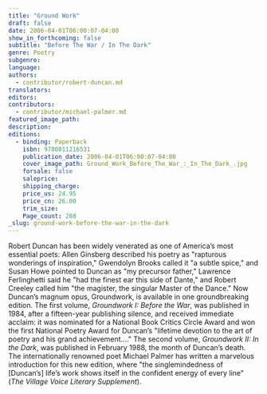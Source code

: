 ```yaml
---
title: "Ground Work"
draft: false
date: 2006-04-01T06:00:07-04:00
show_in_forthcoming: false
subtitle: "Before The War / In The Dark"
genre: Poetry
subgenre:
language:
authors:
  - contributor/robert-duncan.md
translators:
editors:
contributors:
  - contributor/michael-palmer.md
featured_image_path:
description:
editions:
  - binding: Paperback
    isbn: 9780811216531
    publication_date: 2006-04-01T06:00:07-04:00
    cover_image_path: Ground_Work_Before_The_War_:_In_The_Dark_.jpg
    forsale: false
    saleprice:
    shipping_charge:
    price_us: 24.95
    price_cn: 26.00
    trim_size:
    Page_count: 288
_slug: ground-work-before-the-war-in-the-dark
---
```


Robert Duncan has been widely venerated as one of America’s most essential poets: Allen Ginsberg described his poetry as "rapturous wonderings of inspiration," Gwendolyn Brooks called it "a subtle spice," and Susan Howe pointed to Duncan as "my precursor father," Lawrence Ferlinghetti said he "had the finest ear this side of Dante," and Robert Creeley called him "the magister, the singular Master of the Dance." Now Duncan’s magnum opus, Groundwork, is available in one groundbreaking edition. The first volume, _Groundwork I: Before the War_, was published in 1984, after a fifteen-year publishing silence, and received immediate acclaim: it was nominated for a National Book Critics Circle Award and won the first National Poetry Award for Duncan’s "lifetime devotion to the art of poetry and his grand achievement...." The second volume, _Groundwork II: In the Dark_, was published in February 1988, the month of Duncan’s death. The internationally renowned poet Michael Palmer has written a marvelous introduction for this new edition, where "the singlemindedness of [Duncan’s] life’s work shows itself in the confident energy of every line" (_The Village Voice Literary Supplement_).

